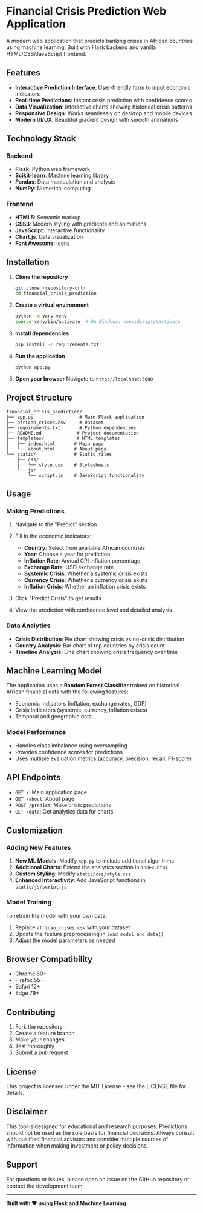# Financial Crisis Prediction Web Application

A modern web application that predicts banking crises in African countries using machine learning. Built with Flask backend and vanilla HTML/CSS/JavaScript frontend.

## Features

- **Interactive Prediction Interface**: User-friendly form to input economic indicators
- **Real-time Predictions**: Instant crisis prediction with confidence scores
- **Data Visualization**: Interactive charts showing historical crisis patterns
- **Responsive Design**: Works seamlessly on desktop and mobile devices
- **Modern UI/UX**: Beautiful gradient design with smooth animations

## Technology Stack

### Backend
- **Flask**: Python web framework
- **Scikit-learn**: Machine learning library
- **Pandas**: Data manipulation and analysis
- **NumPy**: Numerical computing

### Frontend
- **HTML5**: Semantic markup
- **CSS3**: Modern styling with gradients and animations
- **JavaScript**: Interactive functionality
- **Chart.js**: Data visualization
- **Font Awesome**: Icons

## Installation

1. **Clone the repository**
   ```bash
   git clone <repository-url>
   cd financial_crisis_prediction
   ```

2. **Create a virtual environment**
   ```bash
   python -m venv venv
   source venv/bin/activate  # On Windows: venv\Scripts\activate
   ```

3. **Install dependencies**
   ```bash
   pip install -r requirements.txt
   ```

4. **Run the application**
   ```bash
   python app.py
   ```

5. **Open your browser**
   Navigate to `http://localhost:5000`

## Project Structure

```
financial_crisis_prediction/
├── app.py                 # Main Flask application
├── african_crises.csv     # Dataset
├── requirements.txt       # Python dependencies
├── README.md             # Project documentation
├── templates/            # HTML templates
│   ├── index.html       # Main page
│   └── about.html       # About page
└── static/              # Static files
    ├── css/
    │   └── style.css    # Stylesheets
    └── js/
        └── script.js    # JavaScript functionality
```

## Usage

### Making Predictions

1. Navigate to the "Predict" section
2. Fill in the economic indicators:
   - **Country**: Select from available African countries
   - **Year**: Choose a year for prediction
   - **Inflation Rate**: Annual CPI inflation percentage
   - **Exchange Rate**: USD exchange rate
   - **Systemic Crisis**: Whether a systemic crisis exists
   - **Currency Crisis**: Whether a currency crisis exists
   - **Inflation Crisis**: Whether an inflation crisis exists

3. Click "Predict Crisis" to get results
4. View the prediction with confidence level and detailed analysis

### Data Analytics

- **Crisis Distribution**: Pie chart showing crisis vs no-crisis distribution
- **Country Analysis**: Bar chart of top countries by crisis count
- **Timeline Analysis**: Line chart showing crisis frequency over time

## Machine Learning Model

The application uses a **Random Forest Classifier** trained on historical African financial data with the following features:

- Economic indicators (inflation, exchange rates, GDP)
- Crisis indicators (systemic, currency, inflation crises)
- Temporal and geographic data

### Model Performance
- Handles class imbalance using oversampling
- Provides confidence scores for predictions
- Uses multiple evaluation metrics (accuracy, precision, recall, F1-score)

## API Endpoints

- `GET /`: Main application page
- `GET /about`: About page
- `POST /predict`: Make crisis predictions
- `GET /data`: Get analytics data for charts

## Customization

### Adding New Features

1. **New ML Models**: Modify `app.py` to include additional algorithms
2. **Additional Charts**: Extend the analytics section in `index.html`
3. **Custom Styling**: Modify `static/css/style.css`
4. **Enhanced Interactivity**: Add JavaScript functions in `static/js/script.js`

### Model Training

To retrain the model with your own data:

1. Replace `african_crises.csv` with your dataset
2. Update the feature preprocessing in `load_model_and_data()`
3. Adjust the model parameters as needed

## Browser Compatibility

- Chrome 60+
- Firefox 55+
- Safari 12+
- Edge 79+

## Contributing

1. Fork the repository
2. Create a feature branch
3. Make your changes
4. Test thoroughly
5. Submit a pull request

## License

This project is licensed under the MIT License - see the LICENSE file for details.

## Disclaimer

This tool is designed for educational and research purposes. Predictions should not be used as the sole basis for financial decisions. Always consult with qualified financial advisors and consider multiple sources of information when making investment or policy decisions.

## Support

For questions or issues, please open an issue on the GitHub repository or contact the development team.

---

**Built with ❤️ using Flask and Machine Learning** 